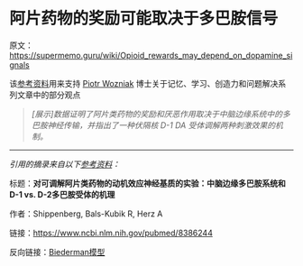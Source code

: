 # 阿片药物的奖励可能取决于多巴胺信号

原文：https://supermemo.guru/wiki/Opioid_rewards_may_depend_on_dopamine_signals

该[参考资料](https://supermemo.guru/wiki/References)用来支持 [Piotr Wozniak](https://supermemo.guru/wiki/Piotr_Wozniak) 博士关于记忆、学习、创造力和问题解决系列文章中的部分观点

> *[展示]数据证明了阿片类药物的奖励和厌恶作用取决于中脑边缘系统中的多巴胺神经传输，并指出了一种伏隔核 D-1 DA 受体调解两种刺激效果的机制。*

------

*引用的摘录来自以下[参考资料](https://supermemo.guru/wiki/References)：* 

标题：**对可调解阿片类药物的动机效应神经基质的实验：中脑边缘多巴胺系统和D-1 vs. D-2多巴胺受体的机理**

作者：Shippenberg, Bals-Kubik R, Herz A

链接：https://www.ncbi.nlm.nih.gov/pubmed/8386244

反向链接：[Biederman模型](https://supermemo.guru/wiki/Biederman_model)